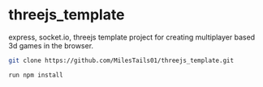 # threejs_template
express, socket.io, threejs template project for creating multiplayer based 3d games in the browser.

```bash
git clone https://github.com/MilesTails01/threejs_template.git
```

```bash
run npm install
```
